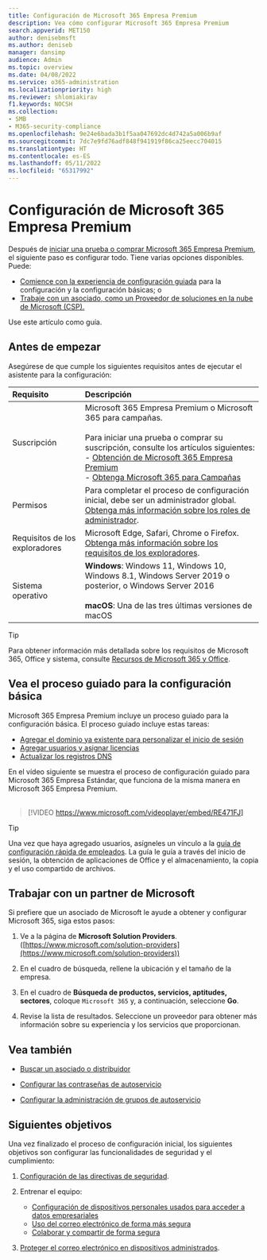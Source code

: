 ```yaml
---
title: Configuración de Microsoft 365 Empresa Premium
description: Vea cómo configurar Microsoft 365 Empresa Premium
search.appverid: MET150
author: denisebmsft
ms.author: deniseb
manager: dansimp
audience: Admin
ms.topic: overview
ms.date: 04/08/2022
ms.service: o365-administration
ms.localizationpriority: high
ms.reviewer: shlomiakirav
f1.keywords: NOCSH
ms.collection:
- SMB
- M365-security-compliance
ms.openlocfilehash: 9e24e6bada3b1f5aa047692dc4d742a5a006b9af
ms.sourcegitcommit: 7dc7e9fd76adf848f941919f86ca25eecc704015
ms.translationtype: HT
ms.contentlocale: es-ES
ms.lasthandoff: 05/11/2022
ms.locfileid: "65317992"
---
```

# <a name="set-up-microsoft-365-business-premium"></a>Configuración de Microsoft 365 Empresa Premium

Después de [iniciar una prueba o comprar Microsoft 365 Empresa Premium](get-microsoft-365-business-premium.md), el siguiente paso es configurar todo. Tiene varias opciones disponibles. Puede:

- [Comience con la experiencia de configuración guiada](#use-the-guided-process-for-basic-setup) para la configuración y la configuración básicas; o
- [Trabaje con un asociado, como un Proveedor de soluciones en la nube de Microsoft (CSP).](#work-with-a-microsoft-partner)

Use este artículo como guía.

## <a name="before-you-begin"></a>Antes de empezar

Asegúrese de que cumple los siguientes requisitos antes de ejecutar el asistente para la configuración:

| Requisito | Descripción |
|:---|:---|
| Suscripción  | Microsoft 365 Empresa Premium o Microsoft 365 para campañas. <br/><br/> Para iniciar una prueba o comprar su suscripción, consulte los artículos siguientes: <br/>- [Obtención de Microsoft 365 Empresa Premium](get-microsoft-365-business-premium.md)<br/>- [Obtenga Microsoft 365 para Campañas](get-microsoft-365-campaigns.md) |
| Permisos  | Para completar el proceso de configuración inicial, debe ser un administrador global. [Obtenga más información sobre los roles de administrador](../admin/add-users/about-admin-roles.md). |
| Requisitos de los exploradores | Microsoft Edge, Safari, Chrome o Firefox. [Obtenga más información sobre los requisitos de los exploradores](https://www.microsoft.com/microsoft-365/microsoft-365-and-office-resources#coreui-heading-uyetipy).  |
| Sistema operativo | **Windows**: Windows 11, Windows 10, Windows 8.1, Windows Server 2019 o posterior, o Windows Server 2016<br/><br/>**macOS**: Una de las tres últimas versiones de macOS |

> [!TIP]
> Para obtener información más detallada sobre los requisitos de Microsoft 365, Office y sistema, consulte [Recursos de Microsoft 365 y Office](https://www.microsoft.com/microsoft-365/microsoft-365-and-office-resources).

## <a name="use-the-guided-process-for-basic-setup"></a>Vea el proceso guiado para la configuración básica

Microsoft 365 Empresa Premium incluye un proceso guiado para la configuración básica. El proceso guiado incluye estas tareas:

- [Agregar el dominio ya existente para personalizar el inicio de sesión](../admin/setup/setup-business-basic.md#add-your-domain-to-personalize-sign-in)
- [Agregar usuarios y asignar licencias](../admin/add-users/add-users.md)
- [Actualizar los registros DNS](../admin/setup/setup-business-basic.md#connect-your-domain)

En el vídeo siguiente se muestra el proceso de configuración guiado para Microsoft 365 Empresa Estándar, que funciona de la misma manera en Microsoft 365 Empresa Premium.<br/><br/>

> [!VIDEO https://www.microsoft.com/videoplayer/embed/RE471FJ]

> [!TIP]
> Una vez que haya agregado usuarios, asígneles un vínculo a la [guía de configuración rápida de empleados](../admin/setup/employee-quick-setup.md). La guía le guía a través del inicio de sesión, la obtención de aplicaciones de Office y el almacenamiento, la copia y el uso compartido de archivos.

## <a name="work-with-a-microsoft-partner"></a>Trabajar con un partner de Microsoft

Si prefiere que un asociado de Microsoft le ayude a obtener y configurar Microsoft 365, siga estos pasos:

1. Ve a la página de **Microsoft Solution Providers**. ([https://www.microsoft.com/solution-providers](https://www.microsoft.com/solution-providers))

2. En el cuadro de búsqueda, rellene la ubicación y el tamaño de la empresa. 

3. En el cuadro de **Búsqueda de productos, servicios, aptitudes, sectores**, coloque `Microsoft 365` y, a continuación, seleccione **Go**.

4. Revise la lista de resultados. Seleccione un proveedor para obtener más información sobre su experiencia y los servicios que proporcionan.

## <a name="see-also"></a>Vea también

- [Buscar un asociado o distribuidor](../admin/manage/find-your-partner-or-reseller.md)

- [Configurar las contraseñas de autoservicio](../admin/add-users/let-users-reset-passwords.md)

- [Configurar la administración de grupos de autoservicio](/azure/active-directory/enterprise-users/groups-self-service-management)
## <a name="next-objectives"></a>Siguientes objetivos

Una vez finalizado el proceso de configuración inicial, los siguientes objetivos son configurar las funcionalidades de seguridad y el cumplimiento:

1. [Configuración de las directivas de seguridad](m365bp-security-overview.md).

2. Entrenar el equipo:

   - [Configuración de dispositivos personales usados para acceder a datos empresariales](m365bp-devices-overview.md)
   - [Uso del correo electrónico de forma más segura](m365bp-protect-email-overview.md)
   - [Colaborar y compartir de forma segura](m365bp-collaborate-share-securely.md)

3. [Proteger el correo electrónico en dispositivos administrados](m365bp-protect-devices.md).

